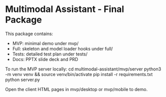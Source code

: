 Multimodal Assistant - Final Package
====================================

This package contains:
- MVP: minimal demo under mvp/
- Full: skeleton and model loader hooks under full/
- Tests: detailed test plan under tests/
- Docs: PPTX slide deck and PRD

To run the MVP server locally:
cd multimodal-assistant/mvp/server
python3 -m venv venv && source venv/bin/activate
pip install -r requirements.txt
python server.py

Open the client HTML pages in mvp/desktop or mvp/mobile to demo.
